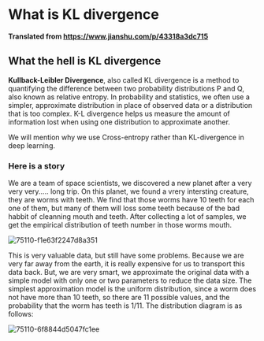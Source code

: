 # What is KL divergence

**Translated from https://www.jianshu.com/p/43318a3dc715**

## What the hell is KL divergence

**Kullback-Leibler Divergence**, also called KL divergence is a method to quantifying the difference between two probability distributions P and Q, also known as relative entropy. In probability and statistics, we often use a simpler, approximate distribution in place of observed data or a distribution that is too complex. K-L divergence helps us measure the amount of information lost when using one distribution to approximate another.

We will mention why we use Cross-entropy rather than KL-divergence in deep learning.

### Here is a story

We are a team of space scientists, we discovered a new planet after a very very very..... long trip. On this planet, we found a vrery intersting creature, they are worms with teeth. We find that those worms have 10 teeth for each one of them, but many of them will loss some teeth because of the bad habbit of cleanning mouth and teeth. After collecting a lot of samples, we get the empirical distribution of teeth number in those worms mouth.

![75110-f1e63f2247d8a351](https://user-images.githubusercontent.com/43735308/155513169-650a287e-18ae-4053-a895-62e9e33ef794.jpg)

This is very valuable data, but still have some problems. Because we are very far away from the earth, it is really expensive for us to transport this data back. But, we are very smart, we approximate the original data with a simple model with only one or two parameters to reduce the data size. The simplest approximation model is the uniform distribution, since a worm does not have more than 10 teeth, so there are 11 possible values, and the probability that the worm has teeth is 1/11. The distribution diagram is as follows:

![75110-6f8844d5047fc1ee](https://user-images.githubusercontent.com/43735308/155513610-13b712bb-4b73-4b8c-9104-52073b3e8f79.jpg)



